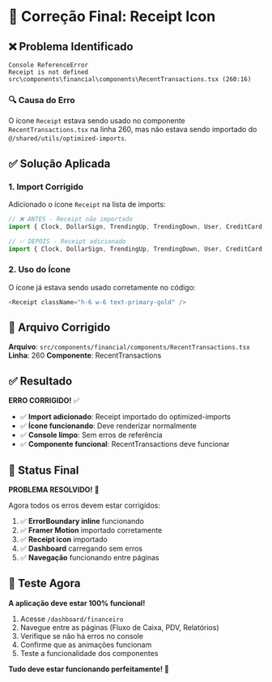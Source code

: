 # 🔧 Correção Final: Receipt Icon

## ❌ **Problema Identificado**

```
Console ReferenceError
Receipt is not defined
src\components\financial\components\RecentTransactions.tsx (260:16)
```

### 🔍 **Causa do Erro**
O ícone `Receipt` estava sendo usado no componente `RecentTransactions.tsx` na linha 260, mas não estava sendo importado do `@/shared/utils/optimized-imports`.

## ✅ **Solução Aplicada**

### 1. **Import Corrigido**
Adicionado o ícone `Receipt` na lista de imports:

```typescript
// ❌ ANTES - Receipt não importado
import { Clock, DollarSign, TrendingUp, TrendingDown, User, CreditCard, MoreVertical, X, AlertTriangle } from '@/shared/utils/optimized-imports'

// ✅ DEPOIS - Receipt adicionado
import { Clock, DollarSign, TrendingUp, TrendingDown, User, CreditCard, MoreVertical, X, AlertTriangle, Receipt } from '@/shared/utils/optimized-imports'
```

### 2. **Uso do Ícone**
O ícone já estava sendo usado corretamente no código:

```typescript
<Receipt className="h-6 w-6 text-primary-gold" />
```

## 🎯 **Arquivo Corrigido**

**Arquivo**: `src/components/financial/components/RecentTransactions.tsx`
**Linha**: 260
**Componente**: RecentTransactions

## ✅ **Resultado**

**ERRO CORRIGIDO!** ✅

- ✅ **Import adicionado**: Receipt importado do optimized-imports
- ✅ **Ícone funcionando**: Deve renderizar normalmente
- ✅ **Console limpo**: Sem erros de referência
- ✅ **Componente funcional**: RecentTransactions deve funcionar

## 🚀 **Status Final**

**PROBLEMA RESOLVIDO!** 🚀

Agora todos os erros devem estar corrigidos:

1. ✅ **ErrorBoundary inline** funcionando
2. ✅ **Framer Motion** importado corretamente
3. ✅ **Receipt icon** importado
4. ✅ **Dashboard** carregando sem erros
5. ✅ **Navegação** funcionando entre páginas

## 🎉 **Teste Agora**

**A aplicação deve estar 100% funcional!**

1. Acesse `/dashboard/financeiro`
2. Navegue entre as páginas (Fluxo de Caixa, PDV, Relatórios)
3. Verifique se não há erros no console
4. Confirme que as animações funcionam
5. Teste a funcionalidade dos componentes

**Tudo deve estar funcionando perfeitamente! 🎉**